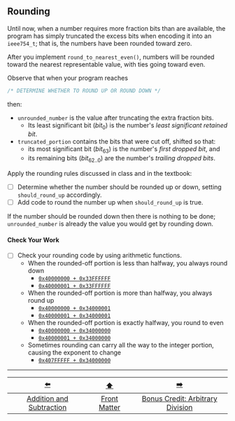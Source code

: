 ## Rounding

Until now, when a number requires more fraction bits than are available, the program has simply truncated the excess bits when encoding it into an `ieee754_t`;
that is, the numbers have been rounded toward zero.

After you implement `round_to_nearest_even()`, numbers will be rounded toward the nearest representable value, with ties going toward even.

Observe that when your program reaches
```c
/* DETERMINE WHETHER TO ROUND UP OR ROUND DOWN */
```
then:
- `unrounded_number` is the value after truncating the extra fraction bits.
  - Its least significant bit ($bit_{0}$) is the number's *least significant retained bit*.
- `truncated_portion` contains the bits that were cut off, shifted so that:
  - its most significant bit ($bit_{63}$) is the number's *first dropped bit*, and
  - its remaining bits ($bit_{62..0}$) are the number's *trailing dropped bits*.

Apply the rounding rules discussed in class and in the textbook:

- [ ] Determine whether the number should be rounded up or down, setting `should_round_up` accordingly.
- [ ] Add code to round the number up when `should_round_up` is true.

If the number should be rounded down then there is nothing to be done; `unrounded_number` is already the value you would get by rounding down.


#### Check Your Work

- [ ] Check your rounding code by using arithmetic functions.
  - When the rounded-off portion is less than halfway, you always round down
    - <u>`0x40000000 + 0x33FFFFFF`</u>
    - <u>`0x40000001 + 0x33FFFFFF`</u>
  - When the rounded-off portion is more than halfway, you always round up
    - <u>`0x40000000 + 0x34000001`</u>
    - <u>`0x40000001 + 0x34000001`</u>
  - When the rounded-off portion is exactly halfway, you round to even
    - <u>`0x40000000 + 0x34000000`</u>
    - <u>`0x40000001 + 0x34000000`</u>
  - Sometimes rounding can carry all the way to the integer portion, causing the exponent to change
    - <u>`0x407FFFFF + 0x34000000`</u>

---

|            [⬅️](07-add-subtract.md)            |      [⬆️](../../IntegerLab/README.md)      |                [➡️](09-arbitrary-division.md)                |
|:----------------------------------------------:|:------------------------------------------:|:------------------------------------------------------------:|
| [Addition and Subtraction](07-add-subtract.md) | [Front Matter](../../IntegerLab/README.md) | [Bonus Credit: Arbitrary Division](09-arbitrary-division.md) |
